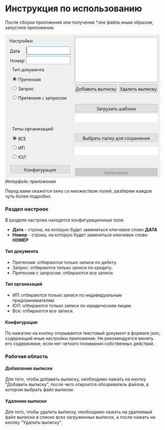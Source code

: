 # Инструкция по использованию

После сборки приложения или получения *.exe файла иным образом, запустите приложение.

![Интерфейс приложения](./image/window.png)
*Интерфейс приложения*

Перед вами окажется окно со множеством полей, разберем каждое чуть более подробно.

### Раздел настроек

В разделе настроек находятся конфигурационные поля.

+ **Дата** - строка, на которую будет заменяться ключевое слово **ДАТА**
+ **Номер** - строка, на которую будет заменяться ключевое слово **НОМЕР**

#### Тип документа

+ Претензия: отбираются только записи по дебету.
+ Запрос: отбираются только записи по кредиту.
+ Претензия с запросом: отбираются все записи.

#### Тип организаций

+ ИП: отбираются только записи по индивидуальным предпринимателям.
+ ЮЛ: отбираются только записи по юридическим лицам.
+ Все: отбираются все записи.

#### Конфигурация

По нажатию на кнопку открывается текстовый документ в формате json, содержащий иные настройки приложения. Не
рекомендуется менять его содержимое, если нет четкого понимания собственных действий.

### Рабочая область

#### Добавление выписки

Для того, чтобы добавить выписку, необходимо нажать на кнопку
"Добавить выписку", после чего откроется обозреватель файлов, в котором выбрать файл выписки.

#### Удаление выписки

Для того, чтобы удалить выписку, необходимо нажать на удаляемый файл выписки в списке всех загруженных выписок, а после
нажать на кнопку "Удалить выписку".
